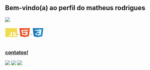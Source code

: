 ## Bem-vindo(a) ao perfil do matheus rodrigues

 <div>
   <a href="https://github.com/alemao0205">
   <img height="180em" src="https://github-readme-stats.vercel.app/api?username=alemao0205&show_icons=true&theme=maroongold&include_all_commits=true&count_private=true"/>
<!--    <img height="180em" src="https://github-readme-stats.vercel.app/api/top-langs/?username=alemao0205&layout=compact&langs_count=6&theme=maroongold"/> 
</div> -->
    
<div style="display: inline_block"><br>
  <img align="center" alt="Js" height="30" width="40" src="https://raw.githubusercontent.com/devicons/devicon/master/icons/javascript/javascript-plain.svg">
  <img align="center" alt="HTML" height="30" width="40" src="https://raw.githubusercontent.com/devicons/devicon/master/icons/html5/html5-original.svg">
  <img align="center" alt="CSS" height="30" width="40" src="https://raw.githubusercontent.com/devicons/devicon/master/icons/css3/css3-original.svg">
</div>
 
<br>
 
### contatos!
 
<div> 
  <a href="https://www.instagram.com/matheus.rodriguesnf/" target="_blank"><img src="https://img.shields.io/badge/-Instagram-%23E4405F?style=for-the-badge&logo=instagram&logoColor=white" target="_blank"></a>
  <a href="mailto:contatomatheusrodriguesnf@gmail.com"><img src="https://img.shields.io/badge/-Gmail-%23333?style=for-the-badge&logo=gmail&logoColor=white" target="_blank"></a>
  <a href="" target="_blank"><img src="https://img.shields.io/badge/-LinkedIn-%230077B5?style=for-the-badge&logo=linkedin&logoColor=white" target="_blank"></a>
</div>
